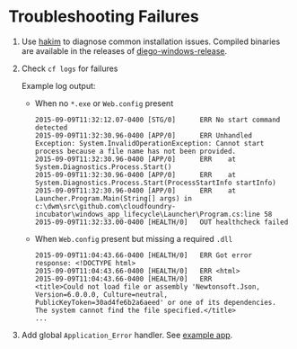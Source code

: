# Troubleshooting Failures

1. Use [hakim](https://github.com/cloudfoundry-incubator/hakim.git) to diagnose
   common installation issues. Compiled binaries are available in the releases
   of [diego-windows-release](https://github.com/cloudfoundry-incubator/diego-windows-release/releases).

1. Check `cf logs` for failures

    Example log output:

    * When no `*.exe` or `Web.config` present

      ```
      2015-09-09T11:32:12.07-0400 [STG/0]      ERR No start command detected
      2015-09-09T11:32:30.96-0400 [APP/0]      ERR Unhandled Exception: System.InvalidOperationException: Cannot start process because a file name has not been provided.
      2015-09-09T11:32:30.96-0400 [APP/0]      ERR    at System.Diagnostics.Process.Start()
      2015-09-09T11:32:30.96-0400 [APP/0]      ERR    at System.Diagnostics.Process.Start(ProcessStartInfo startInfo)
      2015-09-09T11:32:30.96-0400 [APP/0]      ERR    at Launcher.Program.Main(String[] args) in c:\dwm\src\github.com\cloudfoundry-incubator\windows_app_lifecycle\Launcher\Program.cs:line 58
      2015-09-09T11:32:33.00-0400 [HEALTH/0]   OUT healthcheck failed
      ```

    * When `Web.config` present but missing a required `.dll`

      ```
      2015-09-09T11:04:43.66-0400 [HEALTH/0]   ERR Got error response: <!DOCTYPE html>
      2015-09-09T11:04:43.66-0400 [HEALTH/0]   ERR <html>
      2015-09-09T11:04:43.66-0400 [HEALTH/0]   ERR         <title>Could not load file or assembly 'Newtonsoft.Json, Version=6.0.0.0, Culture=neutral, PublicKeyToken=30ad4fe6b2a6aeed' or one of its dependencies. The system cannot find the file specified.</title>
      ...
      ```
1. Add global `Application_Error` handler. See [example app](https://github.com/cloudfoundry-incubator/wats/blob/eb8b93eb4f50c41d1bcdc4c07a4e378a1aee0569/assets/nora/Nora/Global.asax.cs#L14-L21).

